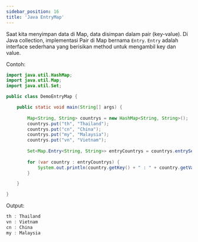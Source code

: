 ```yaml
---
sidebar_position: 16
title: 'Java EntryMap'
---
```


Saat kita menyimpan data di Map, data disimpan dalam pair (key-value). Di Java collection, implementasi Pair di Map bernama `Entry`. `Entry` adalah interface sederhana yang berisikan method untuk mengambil key dan value.

Contoh:

```java
import java.util.HashMap;
import java.util.Map;
import java.util.Set;

public class DemoEntryMap {

	public static void main(String[] args) {
		
		Map<String, String> countrys = new HashMap<String, String>();
		countrys.put("th", "Thailand");
		countrys.put("cn", "China");
		countrys.put("my", "Malaysia");
		countrys.put("vn", "Vietnam");
		
		Set<Map.Entry<String, String>> entryCountrys = countrys.entrySet();
		
		for (var country : entryCountrys) {
			System.out.println(country.getKey() + " : " + country.getValue());
		}

	}

}
```

Output:

```java
th : Thailand
vn : Vietnam
cn : China
my : Malaysia
```